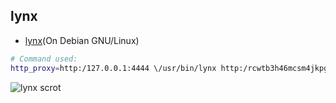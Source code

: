 ## lynx

  * [lynx](https://github.com/eyedeekay/various-i2p-browsers/tree/master/lynx)(On Debian GNU/Linux)

```sh
# Command used:
http_proxy=http:/127.0.0.1:4444 \/usr/bin/lynx http:/rcwtb3h46mcsm4jkpg5buinikn3oxc7j54wgokxuupmyquifhuvq.b32.i2p/
```

![lynx scrot](https://github.com/eyedeekay/various-i2p-browsers/raw/master/lynx/lynx.png)

